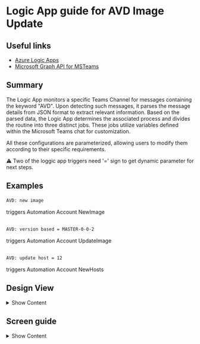 # Logic App guide for AVD Image Update 

## Useful links

- [Azure Logic Apps](https://learn.microsoft.com/en-us/azure/logic-apps/logic-apps-overview)
- [Microsoft Graph API for MSTeams](https://github.com/MS-WORKLAB/avd_automation/blob/main/templates/more/logicapp.jpg)

##  Summary

The Logic App monitors a specific Teams Channel for messages containing the keyword "AVD". Upon detecting such messages, it parses the message details from JSON format to extract relevant information. Based on the parsed data, the Logic App determines the associated process and divides the routine into three distinct jobs. These jobs utilize variables defined within the Microsoft Teams chat for customization.

All these configurations are parameterized, allowing users to modify them according to their specific requirements.

⚠️ Two of the loggic app triggers need '=' sign to get dynamic parameter for next steps.

##  Examples

```bash
AVD: new image  
```
triggers Automation Account NewImage
##
```bash
AVD: version based = MASTER-0-0-2  
```
triggers Automation Account UpdateImage
##
```bash
AVD: update host = 12 
```
triggers Automation Account NewHosts


## Design View

<details><summary>Show Content</summary>

![LogicAppView](https://github.com/MS-WORKLAB/avd_automation/blob/main/templates/more/logicview.jpg)

</p>
</details> 

## Screen guide

<details><summary>Show Content</summary>

![scr](https://github.com/MS-WORKLAB/avd_automation/blob/main/templates/more/logicscr/screenshot.1741335025.jpg)
![scr](https://github.com/MS-WORKLAB/avd_automation/blob/main/templates/more/logicscr/screenshot.1741335026.jpg)
![scr](https://github.com/MS-WORKLAB/avd_automation/blob/main/templates/more/logicscr/screenshot.1741335027.jpg)
![scr](https://github.com/MS-WORKLAB/avd_automation/blob/main/templates/more/logicscr/screenshot.1741335028.jpg)
![scr](https://github.com/MS-WORKLAB/avd_automation/blob/main/templates/more/logicscr/screenshot.1741335029.jpg)
![scr](https://github.com/MS-WORKLAB/avd_automation/blob/main/templates/more/logicscr/screenshot.1741335030.jpg)
![scr](https://github.com/MS-WORKLAB/avd_automation/blob/main/templates/more/logicscr/screenshot.1741335031.jpg)
![scr](https://github.com/MS-WORKLAB/avd_automation/blob/main/templates/more/logicscr/screenshot.1741335032.jpg)
![scr](https://github.com/MS-WORKLAB/avd_automation/blob/main/templates/more/logicscr/screenshot.1741335033.jpg)
![scr](https://github.com/MS-WORKLAB/avd_automation/blob/main/templates/more/logicscr/screenshot.1741335034.jpg)
![scr](https://github.com/MS-WORKLAB/avd_automation/blob/main/templates/more/logicscr/screenshot.1741335035.jpg)
![scr](https://github.com/MS-WORKLAB/avd_automation/blob/main/templates/more/logicscr/screenshot.1741335036.jpg)
![scr](https://github.com/MS-WORKLAB/avd_automation/blob/main/templates/more/logicscr/screenshot.1741335037.jpg)
![scr](https://github.com/MS-WORKLAB/avd_automation/blob/main/templates/more/logicscr/screenshot.1741335038.jpg)
![scr](https://github.com/MS-WORKLAB/avd_automation/blob/main/templates/more/logicscr/screenshot.1741335039.jpg)
![scr](https://github.com/MS-WORKLAB/avd_automation/blob/main/templates/more/logicscr/screenshot.1741335040.jpg)
![scr](https://github.com/MS-WORKLAB/avd_automation/blob/main/templates/more/logicscr/screenshot.1741335041.jpg)
![scr](https://github.com/MS-WORKLAB/avd_automation/blob/main/templates/more/logicscr/screenshot.1741335042.jpg)
![scr](https://github.com/MS-WORKLAB/avd_automation/blob/main/templates/more/logicscr/screenshot.1741335043.jpg)

</p>
</details> 